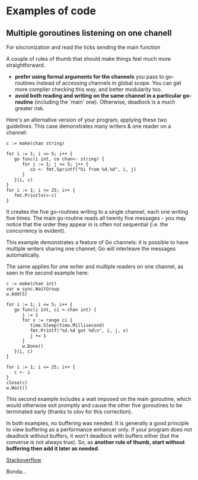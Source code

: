 # Examples of code

## Multiple goroutines listening on one chanell

For sincronization and read the ticks sending the main function

A couple of rules of thumb that should make things feel much more straightforward.

* **prefer using formal arguments for the channels** you pass to go-routines instead of accessing channels in global scope. You can get more compiler checking this way, and better modularity too.
* **avoid both reading and writing on the same channel in a particular go-routine** (including the 'main' one). Otherwise, deadlock is a much greater risk.

 Here's an alternative version of your program, applying these two guidelines. This case demonstrates many writers & one reader on a channel:

```
c := make(chan string)

for i := 1; i <= 5; i++ {
   go func(i int, co chan<- string) {
      for j := 1; j <= 5; j++ {
         co <- fmt.Sprintf("hi from %d.%d", i, j)
      }
   }(i, c)
}
for i := 1; i <= 25; i++ {
   fmt.Println(<-c)
}
```

It creates the five go-routines writing to a single channel, each one writing five times. The main go-routine reads all twenty five messages - you may notice that the order they appear in is often not sequential (i.e. the concurrency is evident).

This example demonstrates a feature of Go channels: it is possible to have multiple writers sharing one channel; Go will interleave the messages automatically.

The same applies for one writer and multiple readers on one channel, as seen in the second example here:

```
c := make(chan int)
var w sync.WaitGroup
w.Add(5)

for i := 1; i <= 5; i++ {
   go func(i int, ci <-chan int) {
      j := 1
      for v := range ci {
         time.Sleep(time.Millisecond)
         fmt.Printf("%d.%d got %d\n", i, j, v)
         j += 1
      }
      w.Done()
   }(i, c)
}

for i := 1; i <= 25; i++ {
   c <- i
}
close(c)
w.Wait()
```

This second example includes a wait imposed on the main goroutine, which would otherwise exit promptly and cause the other five goroutines to be terminated early (thanks to olov for this correction).

In both examples, no buffering was needed. It is generally a good principle to view buffering as a performance enhancer only. If your program does not deadlock without buffers, it won't deadlock with buffers either (but the converse is not always true). So, as **another rule of thumb, start without buffering then add it later as needed**.

 [Stackoverflow](http://stackoverflow.com/questions/15715605/multiple-goroutines-listening-on-one-channel "http://stackoverflow.com/questions/15715605/multiple-goroutines-listening-on-one-channel")

Bonda...

